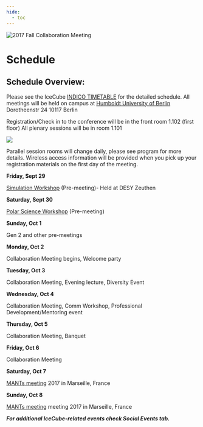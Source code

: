 ```yaml
---
hide:
  - toc
---
```


![2017 Fall Collaboration Meeting](Final-IceCubeCollabBerlin_web-header%20%281%29.jpg)


# Schedule


## Schedule Overview:

Please see the IceCube [INDICO TIMETABLE](http://events.icecube.wisc.edu/conferenceDisplay.py?confId=90) for the detailed schedule. 
All meetings will be held on campus at
[Humboldt University of Berlin](https://www.hu-berlin.de/en/about/campus/campus-mitte/sites/dorotheenstrasse-24/dorotheenstrasse-24-universitaetsgebaeude-am-hegelplatz?set_language=en)
Dorotheenstr 24
10117 Berlin
 
Registration/Check in to the conference will be in the front room 1.102 (first floor)
All plenary sessions will be in room 1.101 

![ ](Grundriss-DOR24-1.jpg)

Parallel session rooms will change daily, please see program for more details.
Wireless access information will be provided when you pick up your registration materials on the first day of the meeting.
 

**Friday, Sept 29**

[Simulation Workshop](https://wiki.icecube.wisc.edu/index.php/Simulation_Workshop_Zeuthen_2017) (Pre-meeting)- Held at DESY Zeuthen

**Saturday, Sept 30**

[Polar Science Workshop](https://events.icecube.wisc.edu/conferenceDisplay.py?ovw=True&confId=97) (Pre-meeting)

**Sunday, Oct 1**

Gen 2 and other pre-meetings 

**Monday, Oct 2**

Collaboration Meeting begins, Welcome party

**Tuesday, Oct 3**

Collaboration Meeting, Evening lecture, Diversity Event

**Wednesday, Oct 4**

Collaboration Meeting, Comm Workshop, Professional Development/Mentoring event

**Thursday, Oct 5**

Collaboration Meeting, Banquet

**Friday, Oct 6**

Collaboration Meeting

**Saturday, Oct 7**

[MANTs meeting](http://indico.cern.ch/event/661120/overview) 2017 in Marseille, France

**Sunday, Oct 8**

[MANTs meeting](http://indico.cern.ch/event/661120/overview) meeting 2017 in Marseille, France

***For additional IceCube-related events check Social Events tab.***
